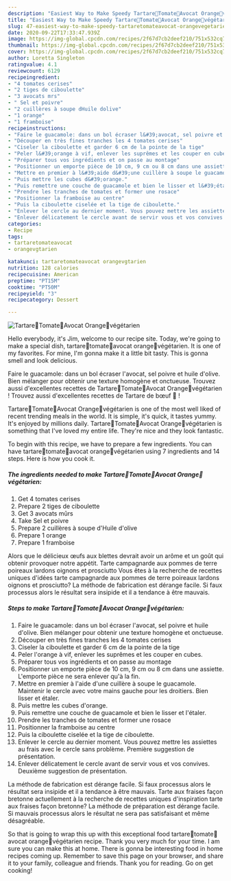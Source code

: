 ```yaml
---
description: "Easiest Way to Make Speedy Tartare🥑Tomate🍅Avocat Orange🍊végétarien"
title: "Easiest Way to Make Speedy Tartare🥑Tomate🍅Avocat Orange🍊végétarien"
slug: 47-easiest-way-to-make-speedy-tartaretomateavocat-orangevegetarien
date: 2020-09-22T17:33:47.939Z
image: https://img-global.cpcdn.com/recipes/2f67d7cb2deef210/751x532cq70/tartare🥑tomate🍅avocat-orange🍊vegetarien-photo-principale-de-la-recette.jpg
thumbnail: https://img-global.cpcdn.com/recipes/2f67d7cb2deef210/751x532cq70/tartare🥑tomate🍅avocat-orange🍊vegetarien-photo-principale-de-la-recette.jpg
cover: https://img-global.cpcdn.com/recipes/2f67d7cb2deef210/751x532cq70/tartare🥑tomate🍅avocat-orange🍊vegetarien-photo-principale-de-la-recette.jpg
author: Loretta Singleton
ratingvalue: 4.1
reviewcount: 6129
recipeingredient:
- "4 tomates cerises"
- "2 tiges de ciboulette"
- "3 avocats mrs"
- " Sel et poivre"
- "2 cuillères à soupe dHuile dolive"
- "1 orange"
- "1 framboise"
recipeinstructions:
- "Faire le guacamole: dans un bol écraser l&#39;avocat, sel poivre et huile d&#39;olive. Bien mélanger pour obtenir une texture homogène et onctueuse."
- "Découper en très fines tranches les 4 tomates cerises"
- "Ciseler la ciboulette et garder 6 cm de la pointe de la tige"
- "Peler l&#39;orange à vif, enlever les suprêmes et les couper en cubes."
- "Préparer tous vos ingrédients et on passe au montage"
- "Positionner un emporte pièce de 10 cm, 9 cm ou 8 cm dans une assiette. L&#39;emporte pièce ne sera enlever qu&#39;à la fin."
- "Mettre en premier à l&#39;aide d&#39;une cuillère à soupe le guacamole. Maintenir le cercle avec votre mains gauche pour les droitiers. Bien lisser et étaler."
- "Puis mettre les cubes d&#39;orange."
- "Puis remettre une couche de guacamole et bien le lisser et l&#39;étaler."
- "Prendre les tranches de tomates et former une rosace"
- "Positionner la framboise au centre"
- "Puis la ciboulette ciselée et la tige de ciboulette."
- "Enlever le cercle au dernier moment. Vous pouvez mettre les assiettes au frais avec le cercle sans problème. Première suggestion de présentation."
- "Enlever délicatement le cercle avant de servir vous et vos convives. Deuxième suggestion de présentation."
categories:
- Recipe
tags:
- tartaretomateavocat
- orangevgtarien

katakunci: tartaretomateavocat orangevgtarien 
nutrition: 128 calories
recipecuisine: American
preptime: "PT15M"
cooktime: "PT50M"
recipeyield: "3"
recipecategory: Dessert

---
```



![Tartare🥑Tomate🍅Avocat Orange🍊végétarien](https://img-global.cpcdn.com/recipes/2f67d7cb2deef210/751x532cq70/tartare🥑tomate🍅avocat-orange🍊vegetarien-photo-principale-de-la-recette.jpg)

Hello everybody, it's Jim, welcome to our recipe site. Today, we're going to make a special dish, tartare🥑tomate🍅avocat orange🍊végétarien. It is one of my favorites. For mine, I'm gonna make it a little bit tasty. This is gonna smell and look delicious.

Faire le guacamole: dans un bol écraser l&#39;avocat, sel poivre et huile d&#39;olive. Bien mélanger pour obtenir une texture homogène et onctueuse. Trouvez aussi d&#39;excellentes recettes de Tartare🥑Tomate🍅Avocat Orange🍊végétarien ! Trouvez aussi d&#39;excellentes recettes de Tartare de bœuf 🥩 !

Tartare🥑Tomate🍅Avocat Orange🍊végétarien is one of the most well liked of recent trending meals in the world. It is simple, it's quick, it tastes yummy. It's enjoyed by millions daily. Tartare🥑Tomate🍅Avocat Orange🍊végétarien is something that I've loved my entire life. They're nice and they look fantastic.


To begin with this recipe, we have to prepare a few ingredients. You can have tartare🥑tomate🍅avocat orange🍊végétarien using 7 ingredients and 14 steps. Here is how you cook it.

<!--inarticleads1-->

##### The ingredients needed to make Tartare🥑Tomate🍅Avocat Orange🍊végétarien:

1. Get 4 tomates cerises
1. Prepare 2 tiges de ciboulette
1. Get 3 avocats mûrs
1. Take  Sel et poivre
1. Prepare 2 cuillères à soupe d&#39;Huile d&#39;olive
1. Prepare 1 orange
1. Prepare 1 framboise


Alors que le délicieux œufs aux blettes devrait avoir un arôme et un goût qui obtenir provoquer notre appétit. Tarte campagnarde aux pommes de terre poireaux lardons oignons et prosciutto Vous êtes à la recherche de recettes uniques d&#39;idées tarte campagnarde aux pommes de terre poireaux lardons oignons et prosciutto? La méthode de fabrication est dérange facile. Si faux processus alors le résultat sera insipide et il a tendance à être mauvais. 

<!--inarticleads2-->

##### Steps to make Tartare🥑Tomate🍅Avocat Orange🍊végétarien:

1. Faire le guacamole: dans un bol écraser l&#39;avocat, sel poivre et huile d&#39;olive. Bien mélanger pour obtenir une texture homogène et onctueuse.
1. Découper en très fines tranches les 4 tomates cerises
1. Ciseler la ciboulette et garder 6 cm de la pointe de la tige
1. Peler l&#39;orange à vif, enlever les suprêmes et les couper en cubes.
1. Préparer tous vos ingrédients et on passe au montage
1. Positionner un emporte pièce de 10 cm, 9 cm ou 8 cm dans une assiette. L&#39;emporte pièce ne sera enlever qu&#39;à la fin.
1. Mettre en premier à l&#39;aide d&#39;une cuillère à soupe le guacamole. Maintenir le cercle avec votre mains gauche pour les droitiers. Bien lisser et étaler.
1. Puis mettre les cubes d&#39;orange.
1. Puis remettre une couche de guacamole et bien le lisser et l&#39;étaler.
1. Prendre les tranches de tomates et former une rosace
1. Positionner la framboise au centre
1. Puis la ciboulette ciselée et la tige de ciboulette.
1. Enlever le cercle au dernier moment. Vous pouvez mettre les assiettes au frais avec le cercle sans problème. Première suggestion de présentation.
1. Enlever délicatement le cercle avant de servir vous et vos convives. Deuxième suggestion de présentation.


La méthode de fabrication est dérange facile. Si faux processus alors le résultat sera insipide et il a tendance à être mauvais. Tarte aux fraises façon bretonne actuellement à la recherche de recettes uniques d&#39;inspiration tarte aux fraises façon bretonne? La méthode de préparation est dérange facile. Si mauvais processus alors le résultat ne sera pas satisfaisant et même désagréable. 

So that is going to wrap this up with this exceptional food tartare🥑tomate🍅avocat orange🍊végétarien recipe. Thank you very much for your time. I am sure you can make this at home. There is gonna be interesting food in home recipes coming up. Remember to save this page on your browser, and share it to your family, colleague and friends. Thank you for reading. Go on get cooking!
